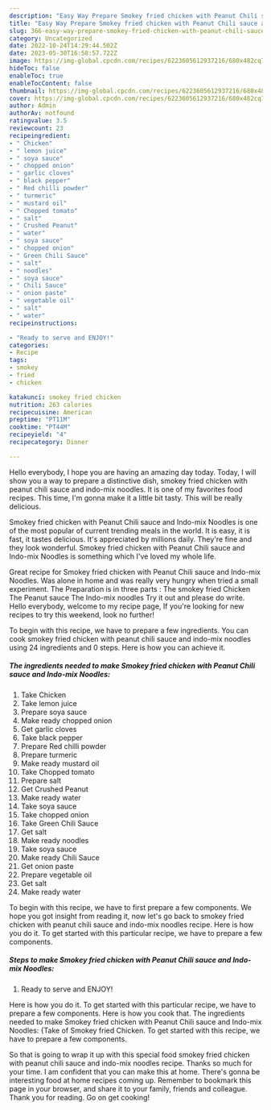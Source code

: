 ```yaml
---
description: "Easy Way Prepare Smokey fried chicken with Peanut Chili sauce and Indo-mix Noodles the Very Delicious}"
title: "Easy Way Prepare Smokey fried chicken with Peanut Chili sauce and Indo-mix Noodles the Very Delicious}"
slug: 366-easy-way-prepare-smokey-fried-chicken-with-peanut-chili-sauce-and-indo-mix-noodles-the-very-delicious
category: Uncategorized
date: 2022-10-24T14:29:44.502Z
date: 2023-05-30T16:58:57.722Z
image: https://img-global.cpcdn.com/recipes/6223605612937216/680x482cq70/smokey-fried-chicken-with-peanut-chili-sauce-and-indo-mix-noodles-recipe-main-photo.jpg
hideToc: false
enableToc: true
enableTocContent: false
thumbnail: https://img-global.cpcdn.com/recipes/6223605612937216/680x482cq70/smokey-fried-chicken-with-peanut-chili-sauce-and-indo-mix-noodles-recipe-main-photo.jpg
cover: https://img-global.cpcdn.com/recipes/6223605612937216/680x482cq70/smokey-fried-chicken-with-peanut-chili-sauce-and-indo-mix-noodles-recipe-main-photo.jpg
author: Admin
authorAv: notfound
ratingvalue: 3.5
reviewcount: 23
recipeingredient:
- " Chicken"
- " lemon juice"
- " soya sauce"
- " chopped onion"
- " garlic cloves"
- " black pepper"
- " Red chilli powder"
- " turmeric"
- " mustard oil"
- " Chopped tomato"
- " salt"
- " Crushed Peanut"
- " water"
- " soya sauce"
- " chopped onion"
- " Green Chili Sauce"
- " salt"
- " noodles"
- " soya sauce"
- " Chili Sauce"
- " onion paste"
- " vegetable oil"
- " salt"
- " water"
recipeinstructions:

- "Ready to serve and ENJOY!"
categories:
- Recipe
tags:
- smokey
- fried
- chicken

katakunci: smokey fried chicken 
nutrition: 263 calories
recipecuisine: American
preptime: "PT11M"
cooktime: "PT44M"
recipeyield: "4"
recipecategory: Dinner

---
```



Hello everybody, I hope you are having an amazing day today. Today, I will show you a way to prepare a distinctive dish, smokey fried chicken with peanut chili sauce and indo-mix noodles. It is one of my favorites food recipes. This time, I'm gonna make it a little bit tasty. This will be really delicious.

Smokey fried chicken with Peanut Chili sauce and Indo-mix Noodles is one of the most popular of current trending meals in the world. It is easy, it is fast, it tastes delicious. It's appreciated by millions daily. They're fine and they look wonderful. Smokey fried chicken with Peanut Chili sauce and Indo-mix Noodles is something which I've loved my whole life.

Great recipe for Smokey fried chicken with Peanut Chili sauce and Indo-mix Noodles. Was alone in home and was really very hungry when tried a small experiment. The Preparation is in three parts : The smokey fried Chicken The Peanut sauce The Indo-mix noodles Try it out and please do write. Hello everybody, welcome to my recipe page, If you&#39;re looking for new recipes to try this weekend, look no further!


To begin with this recipe, we have to prepare a few ingredients. You can cook smokey fried chicken with peanut chili sauce and indo-mix noodles using 24 ingredients and 0 steps. Here is how you can achieve it.

<!--inarticleads1-->

##### The ingredients needed to make Smokey fried chicken with Peanut Chili sauce and Indo-mix Noodles:

1. Take  Chicken
1. Take  lemon juice
1. Prepare  soya sauce
1. Make ready  chopped onion
1. Get  garlic cloves
1. Take  black pepper
1. Prepare  Red chilli powder
1. Prepare  turmeric
1. Make ready  mustard oil
1. Take  Chopped tomato
1. Prepare  salt
1. Get  Crushed Peanut
1. Make ready  water
1. Take  soya sauce
1. Take  chopped onion
1. Take  Green Chili Sauce
1. Get  salt
1. Make ready  noodles
1. Take  soya sauce
1. Make ready  Chili Sauce
1. Get  onion paste
1. Prepare  vegetable oil
1. Get  salt
1. Make ready  water


To begin with this recipe, we have to first prepare a few components. We hope you got insight from reading it, now let&#39;s go back to smokey fried chicken with peanut chili sauce and indo-mix noodles recipe. Here is how you do it. To get started with this particular recipe, we have to prepare a few components. 

<!--inarticleads2-->

##### Steps to make Smokey fried chicken with Peanut Chili sauce and Indo-mix Noodles:


1. Ready to serve and ENJOY!

Here is how you do it. To get started with this particular recipe, we have to prepare a few components. Here is how you cook that. The ingredients needed to make Smokey fried chicken with Peanut Chili sauce and Indo-mix Noodles: {Take of Smokey fried Chicken. To get started with this recipe, we have to prepare a few components. 

So that is going to wrap it up with this special food smokey fried chicken with peanut chili sauce and indo-mix noodles recipe. Thanks so much for your time. I am confident that you can make this at home. There's gonna be interesting food at home recipes coming up. Remember to bookmark this page in your browser, and share it to your family, friends and colleague. Thank you for reading. Go on get cooking!
